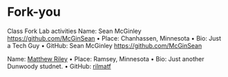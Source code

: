 # Fork-you
Class Fork Lab activities
Name: Sean McGinley https://github.com/McGinSean
•	Place: Chanhassen, Minnesota
•	Bio: Just a Tech Guy
•	GitHub: Sean McGinley https://github.com/McGinSean

Name: [Matthew Riley](https://github.com/rilmatf)
•	Place: Ramsey, Minnesota
•	Bio: Just another Dunwoody studnet.
•	GitHub: [rilmatf](https://github.com/rilmatf)